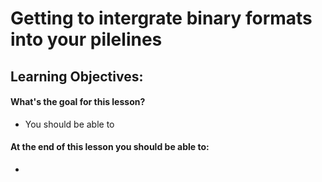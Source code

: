 Getting to intergrate binary formats into your pilelines
===================

Learning Objectives:
-------------------
#### What's the goal for this lesson?
* You should be able to


#### At the end of this lesson you should be able to:
* 